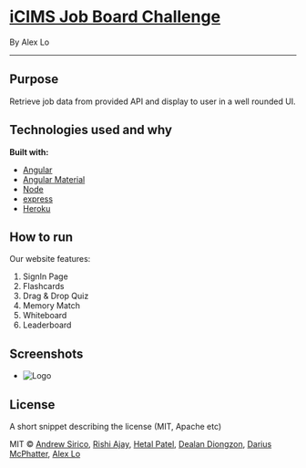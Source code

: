 # [iCIMS Job Board Challenge](https://icims-job-challenge.herokuapp.com/)
By Alex Lo
___

## Purpose
Retrieve job data from provided API and display to user in a well rounded UI.

## Technologies used and why

**Built with:**
* [Angular](https://angular.io/)
* [Angular Material](https://material.angular.io/)
* [Node](https://nodejs.org/en/)
* [express](https://expressjs.com/)
* [Heroku](https://www.mongodb.com/)


## How to run
Our website features: 

1. SignIn Page
2. Flashcards
3. Drag & Drop Quiz
4. Memory Match
5. Whiteboard
6. Leaderboard


## Screenshots

* ![Logo](https://github.com/alexlo15/knodeyacode/blob/master/client/src/components/shared/Navigation/logo.png "Logo")






## License
A short snippet describing the license (MIT, Apache etc)

MIT © 
[Andrew Sirico](https://github.com/siricoa94),
[Rishi Ajay](https://github.com/rishiajay),
[Hetal Patel](https://github.com/HET1905),
[Dealan Diongzon](https://github.com/ddiongzon001), 
[Darius McPhatter](https://github.com/kwame16),
[Alex Lo](https://github.com/alexlo15)






